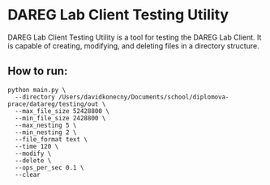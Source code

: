 # DAREG Lab Client Testing Utility
DAREG Lab Client Testing Utility is a tool for testing the DAREG Lab Client. It is capable of creating, modifying, and deleting files in a directory structure.

## How to run:

```
python main.py \
  --directory /Users/davidkonecny/Documents/school/diplomova-prace/datareg/testing/out \
  --max_file_size 52428800 \
  --min_file_size 2428800 \
  --max_nesting 5 \
  --min_nesting 2 \
  --file_format text \
  --time 120 \
  --modify \
  --delete \
  --ops_per_sec 0.1 \
  --clear
```